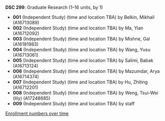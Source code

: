 **DSC 299**: Graduate Research (1–16 units, by 1)

- **001** (Independent Study) (time and location TBA) by Belkin, Mikhail (A16713089)
- **002** (Independent Study) (time and location TBA) by Ma, Yian (A16712092)
- **003** (Independent Study) (time and location TBA) by Mishne, Gal (A16181983)
- **004** (Independent Study) (time and location TBA) by Wang, Yusu (A16713061)
- **005** (Independent Study) (time and location TBA) by Salimi, Babak (A16713124)
- **006** (Independent Study) (time and location TBA) by Mazumdar, Arya (A16714374)
- **007** (Independent Study) (time and location TBA) by Hu, Zhiting (A16712201)
- **008** (Independent Study) (time and location TBA) by Weng, Tsui-Wei (lily) (A17248685)
- **009** (Independent Study) (time and location TBA) by staff

[Enrollment numbers over time](./DSC299.tsv)

